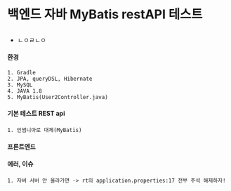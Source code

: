 # 백엔드 자바 MyBatis restAPI 테스트

##  

###  

###  

- ㄴㅇㄹㄴㅇ

#### 환경

    1. Gradle 
    2. JPA, queryDSL, Hibernate
    3. MySQL
    4. JAVA 1.8
    5. MyBatis(User2Controller.java)

#### 기본 테스트 REST api

    1. 인썸니아로 대체(MyBatis)

#### 프론트엔드

#### 에러, 이슈

    1. 자버 서버 안 올라가면 -> rt의 application.properties:17 전부 주석 해제하자!

